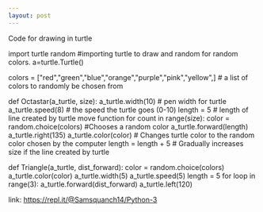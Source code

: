 ```yaml
---
layout: post
---
```


Code for drawing in turtle

import turtle
random #importing turtle to draw and random for random colors. 
a=turtle.Turtle()

colors = ["red","green","blue","orange","purple","pink","yellow",] # a list of colors to randomly be chosen from

def Octastar(a_turtle, size): 
  a_turtle.width(10) # pen width for turtle 
  a_turtle.speed(8) # the speed the turtle goes (0-10) 
  length = 5 # length of line created by turtle move function for count in range(size): 
  color = random.choice(colors) #Chooses a random color 
  a_turtle.forward(length) 
  a_turtle.right(135)
  a_turtle.color(color) # Changes turtle color to the random color chosen by the computer 
  length = length + 5 # Gradually increases size if the line created by turtle

def Triangle(a_turtle, dist_forward): 
  color = random.choice(colors)
  a_turtle.color(color) 
  a_turtle.width(5) 
  a_turtle.speed(5) 
  length = 5 
  for loop in range(3): 
    a_turtle.forward(dist_forward)
    a_turtle.left(120)

link: https://repl.it/@Samsquanch14/Python-3
